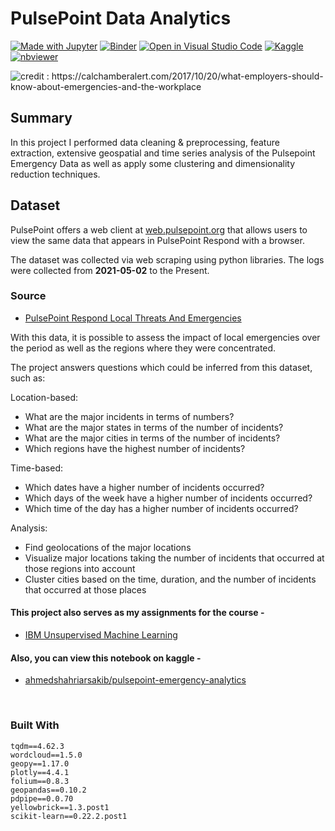 # PulsePoint Data Analytics
[![Made with Jupyter](https://img.shields.io/badge/Made%20with-Jupyter-orange?logo=Jupyter)](https://jupyter.org/try)  [![Binder](https://mybinder.org/badge_logo.svg)](https://mybinder.org/v2/gh/ahmedshahriar/PulsePoint-Data-Analytics/main) [![Open in Visual Studio Code](https://open.vscode.dev/badges/open-in-vscode.svg)](https://github.dev/ahmedshahriar/PulsePoint-Data-Analytics) [![Kaggle](https://kaggle.com/static/images/open-in-kaggle.svg)](https://www.kaggle.com/ahmedshahriarsakib/pulsepoint-emergency-analytics) [![nbviewer](https://raw.githubusercontent.com/jupyter/design/master/logos/Badges/nbviewer_badge.svg)](http://nbviewer.org/github/ahmedshahriar/PulsePoint-Data-Analytics/blob/main/PulsePoint_Emergency_Analytics.ipynb)

![](https://calchamberalert.com/wp-content/uploads/emergency.png "credit : https://calchamberalert.com/2017/10/20/what-employers-should-know-about-emergencies-and-the-workplace")

## Summary

In this project I performed data cleaning & preprocessing, feature extraction, extensive geospatial and time series analysis of the Pulsepoint Emergency Data as well as apply some clustering and dimensionality reduction techniques.

## Dataset
 
PulsePoint offers a web client at [web.pulsepoint.org](https://web.pulsepoint.org) that allows users to view the same data that appears in PulsePoint Respond with a browser.

The dataset was collected via web scraping using python libraries. The logs were collected from **2021-05-02** to the Present.

### Source
- [PulsePoint Respond Local Threats And Emergencies](https://www.kaggle.com/ahmedshahriarsakib/pulsepoint-respond-local-threats-and-emergency)

With this data, it is possible to assess the impact of local emergencies over the period as well as the regions where they were concentrated.

The project answers questions which could be inferred from this dataset, such   as:

Location-based: 
- What are the major incidents in terms of numbers?
- What are the major states in terms of the number of incidents? 
- What are the major cities in terms of the number of incidents?
- Which regions have the highest number of incidents?

Time-based: 
- Which dates have a higher number of incidents occurred?
- Which days of the week have a higher number of incidents occurred?
- Which time of the day has a higher number of incidents occurred?

Analysis:
- Find geolocations of the major locations
- Visualize major locations taking the number of incidents that occurred at those regions into account
- Cluster cities based on the time, duration, and the number of incidents that occurred at those places

#### This project also serves as my assignments for the course -
- [IBM Unsupervised Machine Learning](https://www.coursera.org/learn/ibm-unsupervised-machine-learning?specialization=ibm-machine-learning)
#### Also, you can view this notebook on kaggle - 
- [ahmedshahriarsakib/pulsepoint-emergency-analytics](https://www.kaggle.com/ahmedshahriarsakib/pulsepoint-emergency-analytics)
 


<br>

### Built With

```
tqdm==4.62.3
wordcloud==1.5.0
geopy==1.17.0
plotly==4.4.1
folium==0.8.3
geopandas==0.10.2
pdpipe==0.0.70
yellowbrick==1.3.post1
scikit-learn==0.22.2.post1
```




